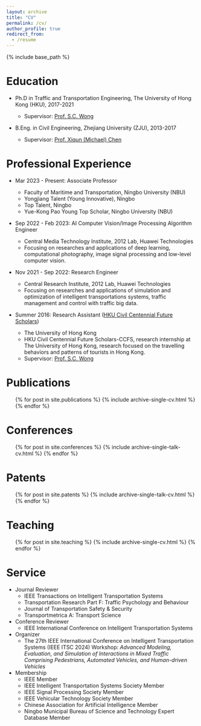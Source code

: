 ```yaml
---
layout: archive
title: "CV"
permalink: /cv/
author_profile: true
redirect_from:
  - /resume
---
```


{% include base_path %}

Education
======
* Ph.D in Traffic and Transportation Engineering, The University of Hong Kong (HKU), 2017-2021
  * Supervisor: [Prof. S.C. Wong](https://www.civil.hku.hk/scwong/)

* B.Eng. in Civil Engineering, Zhejiang University (ZJU), 2013-2017
  * Supervisor: [Prof. Xiqun (Michael) Chen](https://person.zju.edu.cn/en/xiqun)

Professional Experience
======
* Mar 2023 - Present: Associate Professor 
  * Faculty of Maritime and Transportation, Ningbo University (NBU)
  * Yongjiang Talent (Young Innovative), Ningbo
  * Top Talent, Ningbo
  * Yue-Kong Pao Young Top Scholar, Ningbo University (NBU)

* Sep 2022 - Feb 2023: AI Computer Vision/Image Processing Algorithm Engineer
  * Central Media Technology Institute, 2012 Lab, Huawei Technologies
  * Focusing on researches and applications of deep learning, computational photography, image signal processing and low-level computer vision.

* Nov 2021 - Sep 2022: Research Engineer
  * Central Research Institute, 2012 Lab, Huawei Technologies
  * Focusing on researches and applications of simulation and optimization of intelligent transportations systems, traffic management and control with traffic big data.

* Summer 2016: Research Assistant ([HKU Civil Centennial Future Scholars](https://www.civil.hku.hk/hkuccfs/))
  * The University of Hong Kong
  * HKU Civil Centennial Future Scholars-CCFS, research internship at The University of Hong Kong, research focused on the travelling behaviors and patterns of tourists in Hong Kong.
  * Supervisor: [Prof. S.C. Wong](https://www.civil.hku.hk/scwong/)

Publications
======
  <ul>{% for post in site.publications %}
    {% include archive-single-cv.html %}
  {% endfor %}</ul>
  
Conferences
======
  <ul>{% for post in site.conferences %}
    {% include archive-single-talk-cv.html %}
  {% endfor %}</ul>

Patents
======
  <ul>{% for post in site.patents %}
    {% include archive-single-talk-cv.html %}
  {% endfor %}</ul>
  
Teaching
======
  <ul>{% for post in site.teaching %}
    {% include archive-single-cv.html %}
  {% endfor %}</ul>
  
Service
======
* Journal Reviewer
  * IEEE Transactions on Intelligent Transportation Systems
  * Transportation Research Part F: Traffic Psychology and Behaviour
  * Journal of Transportation Safety & Security
  * Transportmetrica A: Transport Science
* Conference Reviewer
  * IEEE International Conference on Intelligent Transportation Systems
* Organizer
  * The 27th IEEE International Conference on Intelligent Transportation Systems (IEEE ITSC 2024) Workshop: *Advanced Modeling, Evaluation, and Simulation of Interactions in Mixed Traffic Comprising Pedestrians, Automated Vehicles, and Human-driven Vehicles*
* Membership
  * IEEE Member
  * IEEE Intelligent Transportation Systems Society Member
  * IEEE Signal Processing Society Member
  * IEEE Vehicular Technology Society Member
  * Chinese Association for Artificial Intelligence Member
  * Ningbo Municipal Bureau of Science and Technology Expert Database Member
